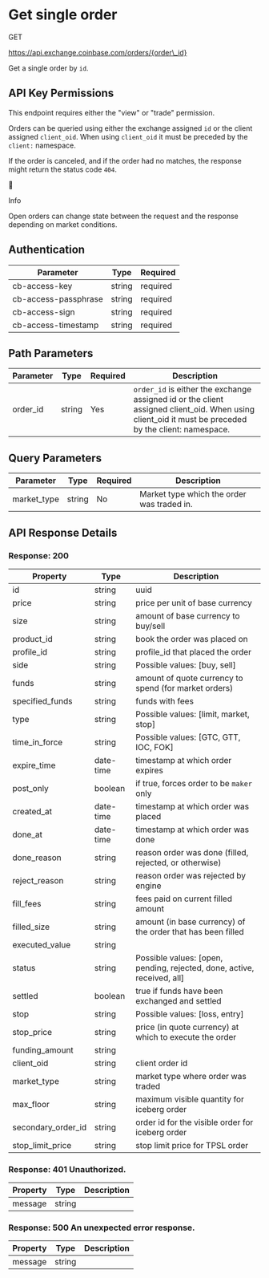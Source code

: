 # Get single order

GET

https://api.exchange.coinbase.com/orders/{order\_id}

Get a single order by `id`.

## API Key Permissions

This endpoint requires either the "view" or "trade" permission.

Orders can be queried using either the exchange assigned `id` or the client assigned `client_oid`. When using `client_oid` it must be preceded by the `client:` namespace.

If the order is canceled, and if the order had no matches, the response might return the status code `404`.



Info

Open orders can change state between the request and the response depending on market conditions.


## Authentication

| Parameter | Type | Required |
| --------- | ---- | -------- |
| cb-access-key | string | required |
| cb-access-passphrase | string | required |
| cb-access-sign | string | required |
| cb-access-timestamp | string | required |



## Path Parameters

| Parameter | Type | Required | Description |
| --------- | ---- | -------- | ----------- |
| order_id | string | Yes | `order_id` is either the exchange assigned id or the client assigned client_oid. When using client_oid it must be preceded by the client: namespace. |



## Query Parameters

| Parameter | Type | Required | Description |
| --------- | ---- | -------- | ----------- |
| market_type | string | No | Market type which the order was traded in. |




## API Response Details

### Response: 200

| Property | Type | Description |
| -------- | ---- | ----------- |
| id | string | uuid |
| price | string | price per unit of base currency |
| size | string | amount of base currency to buy/sell |
| product_id | string | book the order was placed on |
| profile_id | string | profile_id that placed the order |
| side | string | Possible values: [buy, sell] |
| funds | string | amount of quote currency to spend (for market orders) |
| specified_funds | string | funds with fees |
| type | string | Possible values: [limit, market, stop] |
| time_in_force | string | Possible values: [GTC, GTT, IOC, FOK] |
| expire_time | date-time | timestamp at which order expires |
| post_only | boolean | if true, forces order to be `maker` only |
| created_at | date-time | timestamp at which order was placed |
| done_at | date-time | timestamp at which order was done |
| done_reason | string | reason order was done (filled, rejected, or otherwise) |
| reject_reason | string | reason order was rejected by engine |
| fill_fees | string | fees paid on current filled amount |
| filled_size | string | amount (in base currency) of the order that has been filled |
| executed_value | string |  |
| status | string | Possible values: [open, pending, rejected, done, active, received, all] |
| settled | boolean | true if funds have been exchanged and settled |
| stop | string | Possible values: [loss, entry] |
| stop_price | string | price (in quote currency) at which to execute the order |
| funding_amount | string |  |
| client_oid | string | client order id |
| market_type | string | market type where order was traded |
| max_floor | string | maximum visible quantity for iceberg order |
| secondary_order_id | string | order id for the visible order for iceberg order |
| stop_limit_price | string | stop limit price for TPSL order |

### Response: 401 Unauthorized.

| Property | Type | Description |
| -------- | ---- | ----------- |
| message | string |  |

### Response: 500 An unexpected error response.

| Property | Type | Description |
| -------- | ---- | ----------- |
| message | string |  |